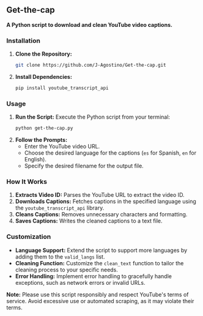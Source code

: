 ## **Get-the-cap**

**A Python script to download and clean YouTube video captions.**

### **Installation**

1. **Clone the Repository:**
   ```bash
   git clone https://github.com/J-Agostino/Get-the-cap.git
   ```
2. **Install Dependencies:**
   ```bash
   pip install youtube_transcript_api
   ```

### **Usage**

1. **Run the Script:**
   Execute the Python script from your terminal:
   ```bash
   python get-the-cap.py
   ```
2. **Follow the Prompts:**
   - Enter the YouTube video URL.
   - Choose the desired language for the captions (`es` for Spanish, `en` for English).
   - Specify the desired filename for the output file.

### **How It Works**

1. **Extracts Video ID:** Parses the YouTube URL to extract the video ID.
2. **Downloads Captions:** Fetches captions in the specified language using the `youtube_transcript_api` library.
3. **Cleans Captions:** Removes unnecessary characters and formatting.
4. **Saves Captions:** Writes the cleaned captions to a text file.

### **Customization**

- **Language Support:** Extend the script to support more languages by adding them to the `valid_langs` list.
- **Cleaning Function:** Customize the `clean_text` function to tailor the cleaning process to your specific needs.
- **Error Handling:** Implement error handling to gracefully handle exceptions, such as network errors or invalid URLs.


**Note:** 
Please use this script responsibly and respect YouTube's terms of service. Avoid excessive use or automated scraping, as it may violate their terms.
